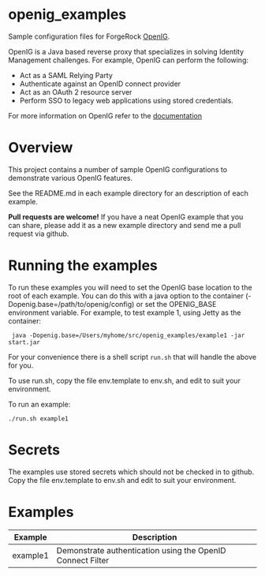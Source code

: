 openig_examples
===============

Sample configuration files for ForgeRock [OpenIG](http://openig.forgerock.org/).

OpenIG is a Java based reverse proxy that specializes in solving Identity Management challenges. For example,
OpenIG can perform the following:
* Act as a SAML Relying Party 
* Authenticate against an OpenID connect provider
* Act as an OAuth 2 resource server
* Perform SSO to legacy web applications using stored credentials. 

For more information on OpenIG refer to the [documentation](http://openig.forgerock.org/doc/webhelp/gateway-guide/index.html)

# Overview

This project contains a number of sample OpenIG configurations to demonstrate various OpenIG features. 

See the README.md in each example directory for an description of each example. 

**Pull requests are welcome!** If you have a neat OpenIG example that you can share, please add it as a
 new example directory and send me a pull request via github. 
 

# Running the examples 

To run these examples you will need to set the OpenIG base location to the root of each example. 
You can do this with a java option to the container (-Dopenig.base=/path/to/openig/config) or set
the OPENIG_BASE environment variable. For example, to test example 1, using Jetty as the container:

```
 java -Dopenig.base=/Users/myhome/src/openig_examples/example1 -jar start.jar 
 ```


For your convenience there is a shell script ```run.sh``` that will handle the above for you. 

To use run.sh, copy the file env.template to env.sh, and edit to suit your environment.

To run an example:
```
./run.sh example1
```

# Secrets 

The examples use stored secrets which should not be checked in to github. Copy 
the file env.template to env.sh and edit to suit your environment.


# Examples

 
Example  | Description 
---------| -----------
example1 | Demonstrate authentication using the OpenID Connect Filter 



 